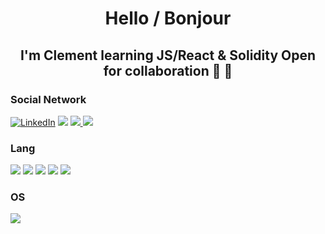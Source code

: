 

<h1 align="center" dir="auto">Hello / Bonjour </h1>
<h2 align="center" dir="auto">    I'm Clement learning JS/React & Solidity
Open for collaboration 👀 👀 </h2>

<h3 align="left" dir="auto"><a id="user-content-hi-guys-" class="anchor" aria-hidden="true" href="#Social-Network"></a>Social Network </h3>

<div class.display:flex;>
<a href="https://www.linkedin.com/in/clementbellanger/" >
                <img src="https://img.shields.io/badge/LinkedIn-blue?style=flat-square&amp;logo=linkedin" alt="LinkedIn"></a 
<a href="mailto:bellanger.consultant@gmail.com " > 
                <img src="https://img.shields.io/badge/Gmail-D14836?style=for-the-badge&logo=gmail&logoColor=white;logo=Gmail"</a>
<a href="https://discord.gg/WBZudwQu"> 
                <img src="https://img.shields.io/badge/Discord-7289DA?style=for-the-badge&logo=discord&logoColor=white"</a>
 <a href= " https://twitter.com/CLEMENTBEL401 ">
         <img src ="https://img.shields.io/badge/Twitter-1DA1F2?style=for-the-badge&logo=twitter&logoColor=white"</a>
         </div>


 

<h3 align="left" dir="auto"><a id="user-content-hi-guys-" class="anchor" aria-hidden="true" href="#Social-Network"></a>Lang</h3>
<div class.display:flex;>
<a>
         <img src ="https://img.shields.io/badge/HTML5-E34F26?style=for-the-badge&logo=html5&logoColor=white"</a>
                 
<a>
         <img src ="https://img.shields.io/badge/CSS-239120?&style=for-the-badge&logo=css3&logoColor=white"</a>
                                 
  <a>
         <img src ="https://img.shields.io/badge/TypeScript-007ACC?style=for-the-badge&logo=typescript&logoColor=white"</a>
  <a>
         <img src ="https://img.shields.io/badge/React-20232A?style=for-the-badge&logo=react&logoColor=61DAFB"</a>                                
<a>
         <img src ="https://img.shields.io/badge/MySQL-00000F?style=for-the-badge&logo=mysql&logoColor=white"</a>       

  </div>

<h3 align="left" dir="auto"><a id="user-content-hi-guys-" class="anchor" aria-hidden="true" href="#Social-Network"></a>OS </h3>
  <img src ="https://img.shields.io/badge/mac%20os-000000?style=for-the-badge&logo=apple&logoColor=white">
          
         
